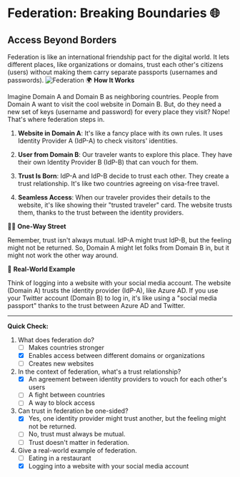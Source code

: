 # Federation: Breaking Boundaries 🌐

## Access Beyond Borders

Federation is like an international friendship pact for the digital world. It lets different places, like organizations or domains, trust each other's citizens (users) without making them carry separate passports (usernames and passwords).
![Federation](https://learn.microsoft.com/en-us/training/wwl-sci/describe-identity-principles-concepts/media/5-federated-identification.png)
🌍 **How It Works**

Imagine Domain A and Domain B as neighboring countries. People from Domain A want to visit the cool website in Domain B. But, do they need a new set of keys (username and password) for every place they visit? Nope! That's where federation steps in.

1. **Website in Domain A**: It's like a fancy place with its own rules. It uses Identity Provider A (IdP-A) to check visitors' identities.

2. **User from Domain B**: Our traveler wants to explore this place. They have their own Identity Provider B (IdP-B) that can vouch for them.

3. **Trust Is Born**: IdP-A and IdP-B decide to trust each other. They create a trust relationship. It's like two countries agreeing on visa-free travel.

4. **Seamless Access**: When our traveler provides their details to the website, it's like showing their "trusted traveler" card. The website trusts them, thanks to the trust between the identity providers.

👯‍♀️ **One-Way Street**

Remember, trust isn't always mutual. IdP-A might trust IdP-B, but the feeling might not be returned. So, Domain A might let folks from Domain B in, but it might not work the other way around.

🚀 **Real-World Example**

Think of logging into a website with your social media account. The website (Domain A) trusts the identity provider (IdP-A), like Azure AD. If you use your Twitter account (Domain B) to log in, it's like using a "social media passport" thanks to the trust between Azure AD and Twitter.

---

**Quick Check:**

1. What does federation do?
   - [ ] Makes countries stronger
   - [x] Enables access between different domains or organizations
   - [ ] Creates new websites

2. In the context of federation, what's a trust relationship?
   - [x] An agreement between identity providers to vouch for each other's users
   - [ ] A fight between countries
   - [ ] A way to block access

3. Can trust in federation be one-sided?
   - [x] Yes, one identity provider might trust another, but the feeling might not be returned.
   - [ ] No, trust must always be mutual.
   - [ ] Trust doesn't matter in federation.

4. Give a real-world example of federation.
   - [ ] Eating in a restaurant
   - [x] Logging into a website with your social media account